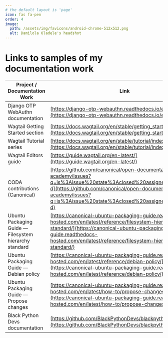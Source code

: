 ```yaml
---
# the default layout is 'page'
icon: fas fa-pen
order: 4
image:
  path: /assets/img/favicons/android-chrome-512x512.png
  alt: Damilola Oladele's headshot
---
```


# Links to samples of my documentation work

| Project / Documentation Work                          | Link |
|--------------------------------------------------------|------|
| Django OTP WebAuthn documentation                     | [https://django-otp-webauthn.readthedocs.io/en/latest/](https://django-otp-webauthn.readthedocs.io/en/latest/) |
| Wagtail Getting Started section                        | [https://docs.wagtail.org/en/stable/getting_started/index.html](https://docs.wagtail.org/en/stable/getting_started/index.html) |
| Wagtail Tutorial series                                | [https://docs.wagtail.org/en/stable/tutorial/index.html](https://docs.wagtail.org/en/stable/tutorial/index.html) |
| Wagtail Editors guide                                  | [https://guide.wagtail.org/en-latest/](https://guide.wagtail.org/en-latest/) |
| CODA contributions (Canonical)                         | [https://github.com/canonical/open-documentation-academy/issues?q=is%3Aissue%20state%3Aclosed%20assignee%3Aactivus-d](https://github.com/canonical/open-documentation-academy/issues?q=is%3Aissue%20state%3Aclosed%20assignee%3Aactivus-d) |
| Ubuntu Packaging Guide — Filesystem hierarchy standard | [https://canonical-ubuntu-packaging-guide.readthedocs-hosted.com/en/latest/reference/filesystem-hierarchy-standard/](https://canonical-ubuntu-packaging-guide.readthedocs-hosted.com/en/latest/reference/filesystem-hierarchy-standard/) |
| Ubuntu Packaging Guide — Debian policy                 | [https://canonical-ubuntu-packaging-guide.readthedocs-hosted.com/en/latest/reference/debian-policy/](https://canonical-ubuntu-packaging-guide.readthedocs-hosted.com/en/latest/reference/debian-policy/) |
| Ubuntu Packaging Guide — Propose changes               | [https://canonical-ubuntu-packaging-guide.readthedocs-hosted.com/en/latest/how-to/propose-changes/](https://canonical-ubuntu-packaging-guide.readthedocs-hosted.com/en/latest/how-to/propose-changes/) |
| Black Python Devs documentation                        | [https://github.com/BlackPythonDevs/blackpythondevs](https://github.com/BlackPythonDevs/blackpythondevs) |
